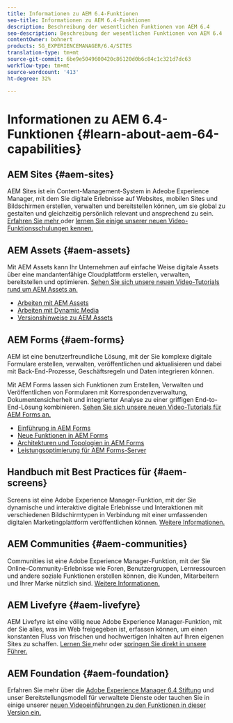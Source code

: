 ```yaml
---
title: Informationen zu AEM 6.4-Funktionen
seo-title: Informationen zu AEM 6.4-Funktionen
description: Beschreibung der wesentlichen Funktionen von AEM 6.4
seo-description: Beschreibung der wesentlichen Funktionen von AEM 6.4
contentOwner: bohnert
products: SG_EXPERIENCEMANAGER/6.4/SITES
translation-type: tm+mt
source-git-commit: 6be9e5049600420c86120d0b6c84c1c321d7dc63
workflow-type: tm+mt
source-wordcount: '413'
ht-degree: 32%

---
```



# Informationen zu AEM 6.4-Funktionen {#learn-about-aem-64-capabilities}

## AEM Sites {#aem-sites}

AEM Sites ist ein Content-Management-System in Adeobe Experience Manager, mit dem Sie digitale Erlebnisse auf Websites, mobilen Sites und Bildschirmen erstellen, verwalten und bereitstellen können, um sie global zu gestalten und gleichzeitig persönlich relevant und ansprechend zu sein. [Erfahren Sie mehr ](http://www.adobe.com/marketing-cloud/enterprise-content-management/web-cms.html) oder  [lernen Sie einige unserer neuen Video-Funktionsschulungen kennen.](https://helpx.adobe.com/experience-manager/kt/sites/index/aem-6-4-sites.html)

## AEM Assets {#aem-assets}

Mit AEM Assets kann Ihr Unternehmen auf einfache Weise digitale Assets über eine mandantenfähige Cloudplattform erstellen, verwalten, bereitstellen und optimieren. [Sehen Sie sich unsere neuen Video-Tutorials rund um AEM Assets an.](https://helpx.adobe.com/experience-manager/kt/assets/index/aem-6-4-assets.html)

* [Arbeiten mit AEM Assets](/help/assets/managing-assets-touch-ui.md)
* [Arbeiten mit Dynamic Media](/help/assets/dynamic-media.md)
* [Versionshinweise zu AEM Assets](/help/release-notes/assets.md)

## AEM Forms {#aem-forms}

AEM ist eine benutzerfreundliche Lösung, mit der Sie komplexe digitale Formulare erstellen, verwalten, veröffentlichen und aktualisieren und dabei mit Back-End-Prozesse, Geschäftsregeln und Daten integrieren können.

Mit AEM Forms lassen sich Funktionen zum Erstellen, Verwalten und Veröffentlichen von Formularen mit Korrespondenzverwaltung, Dokumentensicherheit und integrierter Analyse zu einer griffigen End-to-End-Lösung kombinieren. [Sehen Sie sich unsere neuen Video-Tutorials für AEM Forms an.](https://helpx.adobe.com/experience-manager/kt/forms/index/aem-6-4-forms.html)

* [Einführung in AEM Forms](/help/forms/using/introduction-aem-forms.md)
* [Neue Funktionen in AEM Forms](/help/forms/using/whats-new.md)
* [Architekturen und Topologien in AEM Forms](/help/forms/using/aem-forms-architecture-deployment.md)
* [Leistungsoptimierung für AEM Forms-Server](/help/forms/using/performance-tuning-aem-forms.md)

## Handbuch mit Best Practices für {#aem-screens}

Screens ist eine Adobe Experience Manager-Funktion, mit der Sie dynamische und interaktive digitale Erlebnisse und Interaktionen mit verschiedenen Bildschirmtypen in Verbindung mit einer umfassenden digitalen Marketingplattform veröffentlichen können.  [Weitere Informationen.](https://docs.adobe.com/content/help/de-DE/experience-manager-screens/user-guide/aem-screens-introduction.html)

## AEM Communities {#aem-communities}

Communities ist eine Adobe Experience Manager-Funktion, mit der Sie Online-Community-Erlebnisse wie Foren, Benutzergruppen, Lernressourcen und andere soziale Funktionen erstellen können, die Kunden, Mitarbeitern und Ihrer Marke nützlich sind. [Weitere Informationen.](http://www.adobe.com/marketing-cloud/enterprise-content-management/social-community-cms.html)

## AEM Livefyre {#aem-livefyre}

AEM Livefyre ist eine völlig neue Adobe Experience Manager-Funktion, mit der Sie alles, was im Web freigegeben ist, erfassen können, um einen konstanten Fluss von frischen und hochwertigen Inhalten auf Ihren eigenen Sites zu schaffen. [Lernen Sie ](http://www.adobe.com/marketing-cloud/enterprise-content-management/ugc-content-platform.html) mehr oder  [springen Sie direkt in unsere Führer.](https://answers.livefyre.com/product/livefyre-for-adobe-experience-manager-aem/)

## AEM Foundation {#aem-foundation}

Erfahren Sie mehr über die [Adobe Experience Manager 6.4 Stiftung](/help/sites-deploying/home.md) und unser Bereitstellungsmodell für verwaltete Dienste oder tauchen Sie in einige unserer [neuen Videoeinführungen zu den Funktionen in dieser Version ein.](https://helpx.adobe.com/experience-manager/kt/sites/index/aem-6-4-sites.html)
